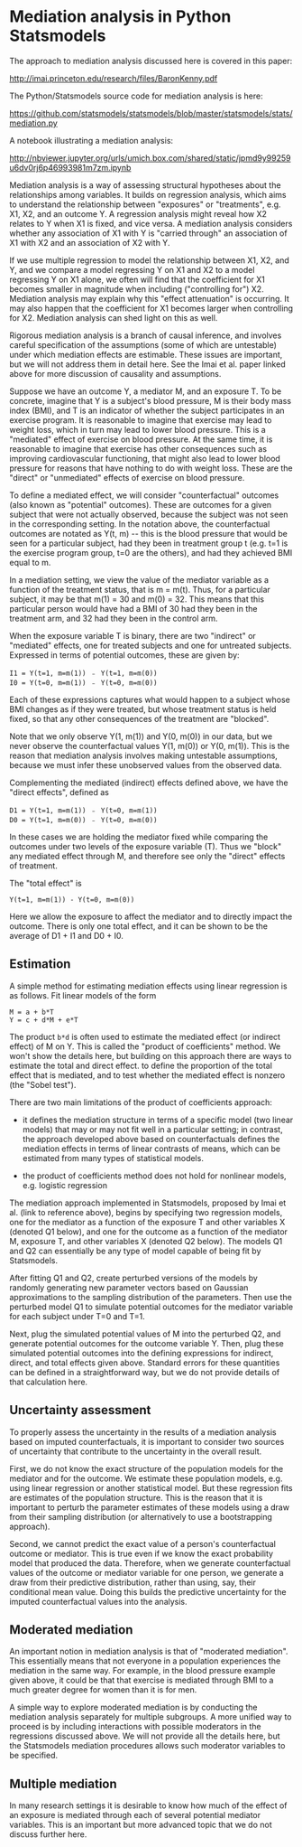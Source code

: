 Mediation analysis in Python Statsmodels
========================================

The approach to mediation analysis discussed here is covered in this paper:

http://imai.princeton.edu/research/files/BaronKenny.pdf

The Python/Statsmodels source code for mediation analysis is here:

https://github.com/statsmodels/statsmodels/blob/master/statsmodels/stats/mediation.py

A notebook illustrating a mediation analysis:

http://nbviewer.jupyter.org/urls/umich.box.com/shared/static/jpmd9y99259u6dv0rj6p46993981m7zm.ipynb

Mediation analysis is a way of assessing structural hypotheses about
the relationships among variables.  It builds on regression analysis,
which aims to understand the relationship between "exposures" or
"treatments", e.g. X1, X2, and an outcome Y.  A regression analysis
might reveal how X2 relates to Y when X1 is fixed, and vice versa.  A
mediation analysis considers whether any association of X1 with Y is
"carried through" an association of X1 with X2 and an association of
X2 with Y.

If we use multiple regression to model the relationship between X1,
X2, and Y, and we compare a model regressing Y on X1 and X2 to a model
regressing Y on X1 alone, we often will find that the coefficient for
X1 becomes smaller in magnitude when including ("controlling for") X2.
Mediation analysis may explain why this "effect attenuation" is
occurring.  It may also happen that the coefficient for X1 becomes larger
when controlling for X2.  Mediation analysis can shed light on this
as well.

Rigorous mediation analysis is a branch of causal inference, and
involves careful specification of the assumptions (some of which are
untestable) under which mediation effects are estimable.  These issues
are important, but we will not address them in detail here.  See the
Imai et al. paper linked above for more discussion of causality and
assumptions.

Suppose we have an outcome Y, a mediator M, and an exposure T.  To be
concrete, imagine that Y is a subject's blood pressure, M is their
body mass index (BMI), and T is an indicator of whether the subject
participates in an exercise program. It is reasonable to imagine that
exercise may lead to weight loss, which in turn may lead to lower
blood pressure.  This is a "mediated" effect of exercise on blood
pressure.  At the same time, it is reasonable to imagine that exercise
has other consequences such as improving cardiovascular functioning,
that might also lead to lower blood pressure for reasons that have
nothing to do with weight loss.  These are the "direct" or
"unmediated" effects of exercise on blood pressure.

To define a mediated effect, we will consider "counterfactual"
outcomes (also known as "potential" outcomes).  These are outcomes for
a given subject that were not actually observed, because the subject
was not seen in the corresponding setting.  In
the notation above, the counterfactual outcomes are notated as Y(t, m)
-- this is the blood pressure that would be seen for a particular
subject, had they been in treatment group t (e.g. t=1 is the exercise
program group, t=0 are the others), and had they achieved BMI equal to m.

In a mediation setting, we view the value of the mediator variable as
a function of the treatment status, that is m = m(t).  Thus, for a
particular subject, it may be that m(1) = 30 and m(0) = 32.  This
means that this particular person would have had a BMI of 30 had they
been in the treatment arm, and 32 had they been in the control arm.

When the exposure variable T is binary, there are two "indirect" or
"mediated" effects, one for treated subjects and one for untreated
subjects.  Expressed in terms of potential outcomes, these are
given by:

```
I1 = Y(t=1, m=m(1)) ﹣ Y(t=1, m=m(0))
I0 = Y(t=0, m=m(1)) ﹣ Y(t=0, m=m(0))
```

Each of these expressions captures what would happen to a subject
whose BMI changes as if they were treated, but whose treatment status
is held fixed, so that any other consequences of the treatment are
"blocked".

Note that we only observe Y(1, m(1)) and Y(0, m(0)) in our data, but we
never observe the counterfactual values Y(1, m(0)) or Y(0, m(1)).  This is the reason that
mediation analysis involves making untestable assumptions, because we must
infer these unobserved values from the observed data.

Complementing the mediated (indirect) effects defined above, we have
the "direct effects", defined as

```
D1 = Y(t=1, m=m(1)) ﹣ Y(t=0, m=m(1))
D0 = Y(t=1, m=m(0)) ﹣ Y(t=0, m=m(0))
```

In these cases we are holding the mediator fixed while comparing the
outcomes under two levels of the exposure variable (T).  Thus we
"block" any mediated effect through M, and therefore see only the
"direct" effects of treatment.

The "total effect" is

```
Y(t=1, m=m(1)) - Y(t=0, m=m(0))
```

Here we allow the exposure to affect the mediator and to directly
impact the outcome.  There is only one total effect, and it can be
shown to be the average of D1 + I1 and D0 + I0.

Estimation
----------

A simple method for estimating mediation effects using linear
regression is as follows.  Fit linear models of the form

```
M = a + b*T
Y = c + d*M + e*T
```

The product `b*d` is often used to estimate the mediated effect (or
indirect effect) of M on Y.  This is called the "product of
coefficients" method.  We won't show the details here, but building on
this approach there are ways to estimate the total and direct effect.
to define the proportion of the total effect that is mediated, and to
test whether the mediated effect is nonzero (the "Sobel test").

There are two main limitations of the product of coefficients approach:

* it defines the mediation structure in terms of a specific model (two
  linear models) that may or may not fit well in a particular setting;
  in contrast, the approach developed above based on counterfactuals
  defines the mediation effects
  in terms of linear contrasts of means, which can be estimated from many
  types of statistical models.

* the product of coefficients method does not hold for nonlinear
  models, e.g. logistic regression

The mediation approach implemented in Statsmodels, proposed by Imai et
al. (link to reference above), begins by specifying two regression
models, one for the mediator as a function of the exposure T and other
variables X (denoted Q1 below), and one for the outcome as a function
of the mediator M, exposure T, and other variables X (denoted Q2
below).  The models Q1 and Q2 can essentially be any type of model
capable of being fit by Statsmodels.

After fitting Q1 and Q2, create perturbed versions of the models by
randomly generating new parameter vectors based on Gaussian
approximations to the sampling distribution of the parameters.  Then
use the perturbed model Q1 to simulate potential outcomes for the
mediator variable for each subject under T=0 and T=1.

Next, plug the simulated potential values of M into the perturbed Q2,
and generate potential outcomes for the outcome variable Y.  Then,
plug these simulated potential outcomes into the defining expressions
for indirect, direct, and total effects given above.  Standard errors
for these quantities can be defined in a straightforward way, but we
do not provide details of that calculation here.

Uncertainty assessment
----------------------

To properly assess the uncertainty in the results of a mediation analysis based on
imputed counterfactuals, it is important to consider two sources of uncertainty
that contribute to the uncertainty in the overall result.

First,
we do not know the exact structure of the population models for the
mediator and for the outcome.  We estimate these population models,
e.g. using linear regression or another statistical model.  But these
regression fits are estimates of the population structure.  This
is the reason that it is important to perturb the parameter estimates
of these models using a draw from their sampling distribution (or
alternatively to use a bootstrapping approach).

Second, we cannot predict the exact value of a person's counterfactual
outcome or mediator.  This is true even if we know the exact probability model that
produced the data.  Therefore, when we generate counterfactual values of
the outcome or mediator variable for one person, we generate a draw from
their predictive distribution, rather than using, say, their conditional
mean value.  Doing this builds the predictive uncertainty for the imputed
counterfactual values into the analysis.

Moderated mediation
-------------------

An important notion in mediation analysis is that of "moderated
mediation".  This essentially means that not everyone in a population
experiences the mediation in the same way.  For example, in the blood
pressure example given above, it could be that that exercise is
mediated through BMI to a much greater degree for women than it is for
men.

A simple way to explore moderated mediation is by conducting the
mediation analysis separately for multiple subgroups.  A more unified
way to proceed is by including interactions with possible moderators
in the regressions discussed above.  We will not provide all the
details here, but the Statsmodels mediation procedures allows such
moderator variables to be specified.

Multiple mediation
------------------

In many research settings it is desirable to know how much of
the effect of an exposure is mediated through each of several
potential mediator variables.  This is an important but more
advanced topic that we do not discuss further here.